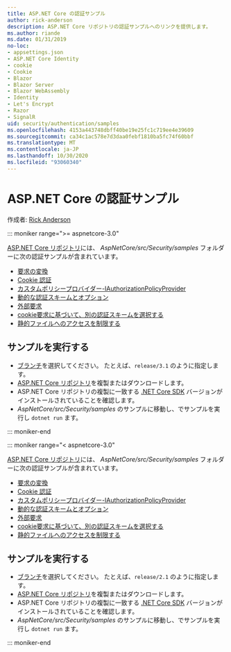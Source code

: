 ```yaml
---
title: ASP.NET Core の認証サンプル
author: rick-anderson
description: ASP.NET Core リポジトリの認証サンプルへのリンクを提供します。
ms.author: riande
ms.date: 01/31/2019
no-loc:
- appsettings.json
- ASP.NET Core Identity
- cookie
- Cookie
- Blazor
- Blazor Server
- Blazor WebAssembly
- Identity
- Let's Encrypt
- Razor
- SignalR
uid: security/authentication/samples
ms.openlocfilehash: 4153a443748dbff40be19e25fc1c719ee4e39609
ms.sourcegitcommit: ca34c1ac578e7d3daa0febf1810ba5fc74f60bbf
ms.translationtype: MT
ms.contentlocale: ja-JP
ms.lasthandoff: 10/30/2020
ms.locfileid: "93060340"
---
```

# <a name="authentication-samples-for-aspnet-core"></a>ASP.NET Core の認証サンプル

作成者: [Rick Anderson](https://twitter.com/RickAndMSFT)

::: moniker range=">= aspnetcore-3.0"

[ASP.NET Core リポジトリ](https://github.com/dotnet/AspNetCore)には、 *AspNetCore/src/Security/samples* フォルダーに次の認証サンプルが含まれています。

* [要求の変換](https://github.com/dotnet/AspNetCore/tree/release/3.1/src/Security/samples/ClaimsTransformation)
* [Cookie 認証](https://github.com/dotnet/AspNetCore/tree/release/3.1/src/Security/samples/Cookies)
* [カスタムポリシープロバイダー-IAuthorizationPolicyProvider](https://github.com/dotnet/AspNetCore/tree/release/3.1/src/Security/samples/CustomPolicyProvider)
* [動的な認証スキームとオプション](https://github.com/dotnet/AspNetCore/tree/release/3.1/src/Security/samples/DynamicSchemes)
* [外部要求](https://github.com/dotnet/AspNetCore/tree/release/3.1/src/Security/samples/Identity.ExternalClaims)
* [cookie要求に基づいて、別の認証スキームを選択する](https://github.com/dotnet/AspNetCore/tree/release/3.1/src/Security/samples/PathSchemeSelection)
* [静的ファイルへのアクセスを制限する](https://github.com/dotnet/AspNetCore/tree/release/3.1/src/Security/samples/StaticFilesAuth)

## <a name="run-the-samples"></a>サンプルを実行する

* [ブランチ](https://github.com/dotnet/AspNetCore)を選択してください。 たとえば、`release/3.1` のように指定します。
* [ASP.NET Core リポジトリ](https://github.com/dotnet/AspNetCore)を複製またはダウンロードします。
* ASP.NET Core リポジトリの複製に一致する [.NET Core SDK](https://dotnet.microsoft.com/download/dotnet-core) バージョンがインストールされていることを確認します。
* *AspNetCore/src/Security/samples* のサンプルに移動し、でサンプルを実行し `dotnet run` ます。

::: moniker-end

::: moniker range="< aspnetcore-3.0"

[ASP.NET Core リポジトリ](https://github.com/dotnet/AspNetCore)には、 *AspNetCore/src/Security/samples* フォルダーに次の認証サンプルが含まれています。

* [要求の変換](https://github.com/dotnet/AspNetCore/tree/release/2.1/src/Security/samples/ClaimsTransformation)
* [Cookie 認証](https://github.com/dotnet/AspNetCore/tree/release/2.1/src/Security/samples/Cookies)
* [カスタムポリシープロバイダー-IAuthorizationPolicyProvider](https://github.com/dotnet/AspNetCore/tree/2.1.3/src/Security/samples/CustomPolicyProvider)
* [動的な認証スキームとオプション](https://github.com/dotnet/AspNetCore/tree/release/2.1/src/Security/samples/DynamicSchemes)
* [外部要求](https://github.com/dotnet/AspNetCore/tree/release/2.1/src/Security/samples/Identity.ExternalClaims)
* [cookie要求に基づいて、別の認証スキームを選択する](https://github.com/dotnet/AspNetCore/tree/release/2.1/src/Security/samples/PathSchemeSelection)
* [静的ファイルへのアクセスを制限する](https://github.com/dotnet/AspNetCore/tree/2.1.3/src/Security/samples/StaticFilesAuth)

## <a name="run-the-samples"></a>サンプルを実行する

* [ブランチ](https://github.com/dotnet/AspNetCore)を選択してください。 たとえば、`release/2.1` のように指定します。
* [ASP.NET Core リポジトリ](https://github.com/dotnet/AspNetCore)を複製またはダウンロードします。
* ASP.NET Core リポジトリの複製に一致する [.NET Core SDK](https://dotnet.microsoft.com/download/dotnet-core) バージョンがインストールされていることを確認します。
* *AspNetCore/src/Security/samples* のサンプルに移動し、でサンプルを実行し `dotnet run` ます。

::: moniker-end
